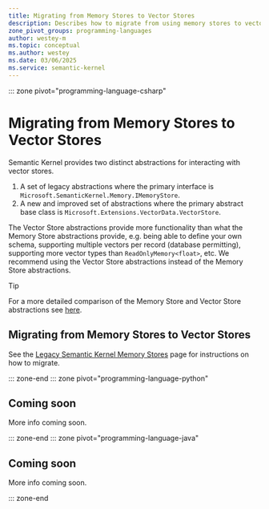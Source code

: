 ```yaml
---
title: Migrating from Memory Stores to Vector Stores
description: Describes how to migrate from using memory stores to vector stores in semantic kernel.
zone_pivot_groups: programming-languages
author: westey-m
ms.topic: conceptual
ms.author: westey
ms.date: 03/06/2025
ms.service: semantic-kernel
---
```

::: zone pivot="programming-language-csharp"

# Migrating from Memory Stores to Vector Stores

Semantic Kernel provides two distinct abstractions for interacting with vector stores.

1. A set of legacy abstractions where the primary interface is `Microsoft.SemanticKernel.Memory.IMemoryStore`.
2. A new and improved set of abstractions where the primary abstract base class is `Microsoft.Extensions.VectorData.VectorStore`.

The Vector Store abstractions provide more functionality than what the Memory Store abstractions provide, e.g. being
able to define your own schema, supporting multiple vectors per record (database permitting), supporting more
vector types than `ReadOnlyMemory<float>`, etc. We recommend using the Vector Store abstractions instead of the
Memory Store abstractions.

> [!TIP]
> For a more detailed comparison of the Memory Store and Vector Store abstractions see [here](../../concepts/vector-store-connectors/memory-stores.md#memory-store-vs-vector-store-abstractions).

## Migrating from Memory Stores to Vector Stores

See the [Legacy Semantic Kernel Memory Stores](../../concepts/vector-store-connectors/memory-stores.md#migrating-from-memory-stores-to-vector-stores) page for instructions on how to migrate.

::: zone-end
::: zone pivot="programming-language-python"

## Coming soon

More info coming soon.

::: zone-end
::: zone pivot="programming-language-java"

## Coming soon

More info coming soon.

::: zone-end
